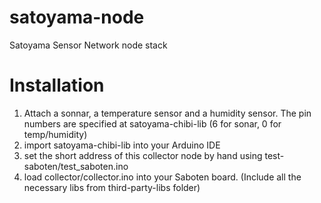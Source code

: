satoyama-node
=============

Satoyama Sensor Network node stack

# Installation

1. Attach a sonnar, a temperature sensor and a humidity sensor. The pin numbers are specified at satoyama-chibi-lib (6 for sonar, 0 for temp/humidity)
2. import satoyama-chibi-lib into your Arduino IDE
3. set the short address of this collector node by hand using test-saboten/test_saboten.ino
4. load collector/collector.ino into your Saboten board. (Include all the necessary libs from third-party-libs folder)